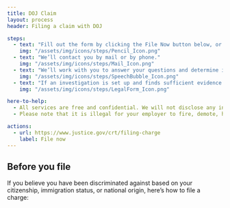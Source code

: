 ```yaml
---
title: DOJ Claim
layout: process
header: Filing a claim with DOJ

steps:
  - text: "Fill out the form by clicking the File Now button below, or print out the form and send by mail, fax, or email."
    img: "/assets/img/icons/steps/Pencil_Icon.png"
  - text: "We’ll contact you by mail or by phone."
    img: "/assets/img/icons/steps/Mail_Icon.png"
  - text: "We’ll work with you to answer your questions and determine if setting up an investigation is the best course of action. If it is, we’ll start an investigation, which usually takes no longer than seven months."
    img: "/assets/img/icons/steps/SpeechBubble_Icon.png"
  - text: "If an investigation is set up and finds sufficient evidence of a violation, you may obtain various types of relief, including back pay or getting your job back."
    img: "/assets/img/icons/steps/LegalForm_Icon.png"

here-to-help:
  - All services are free and confidential. We will not disclose any information to your employer unless you decide to file a formal complaint.
  - Please note that it is illegal for your employer to fire, demote, harass, or otherwise retaliate against you for filing a complaint with the Department of Justice.

actions:
  - url: https://www.justice.gov/crt/filing-charge
    label: File now
---
```


## Before you file
If you believe you have been discriminated against based on your citizenship, immigration status, or national origin, here’s how to file a charge:
